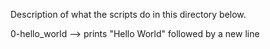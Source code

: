 Description of what the scripts do in this directory below.

0-hello_world
--> prints "Hello World" followed by a new line
